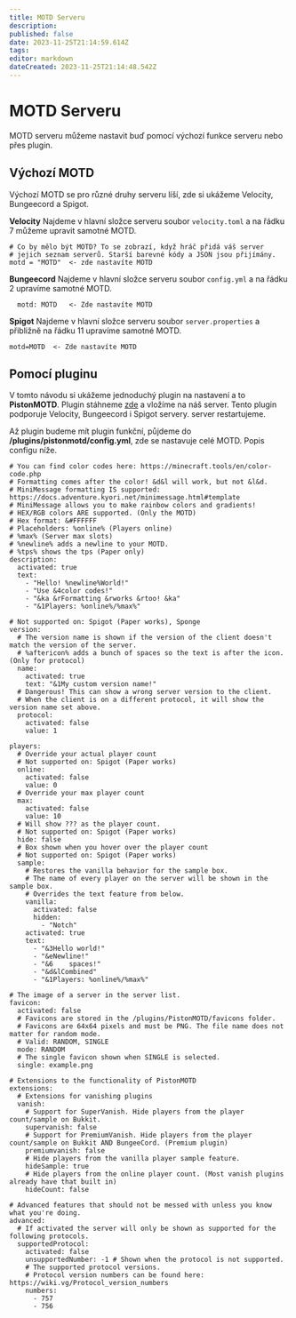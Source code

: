```yaml
---
title: MOTD Serveru
description: 
published: false
date: 2023-11-25T21:14:59.614Z
tags: 
editor: markdown
dateCreated: 2023-11-25T21:14:48.542Z
---
```


# MOTD Serveru
MOTD serveru můžeme nastavit buď pomocí výchozí funkce serveru nebo přes plugin.

## Výchozí MOTD
Výchozí MOTD se pro různé druhy serveru líší, zde si ukážeme Velocity, Bungeecord a Spigot.

**Velocity**
Najdeme v hlavní složce serveru soubor `velocity.toml` a na řádku 7 můžeme upravit samotné MOTD.
```
# Co by mělo být MOTD? To se zobrazí, když hráč přidá váš server
# jejich seznam serverů. Starší barevné kódy a JSON jsou přijímány.
motd = "MOTD"  <- zde nastavíte MOTD
```

**Bungeecord**
Najdeme v hlavní složce serveru soubor `config.yml` a na řádku 2 upravíme samotné MOTD.
```
  motd: MOTD   <- Zde nastavíte MOTD
```

**Spigot**
Najdeme v hlavní složce serveru soubor `server.properties` a přibližně na řádku 11 upravíme samotné MOTD.
```
motd=MOTD  <- Zde nastavíte MOTD
```

## Pomocí pluginu
V tomto návodu si ukážeme jednoduchý plugin na nastavení a to **PistonMOTD**. Plugin stáhneme [zde](https://www.spigotmc.org/resources/pistonmotd-rgb-and-1-18-support.80567/) a vložíme na náš server. Tento plugin podporuje Velocity, Bungeecord i Spigot servery. server restartujeme.

Až plugin budeme mít plugin funkční, půjdeme do **/plugins/pistonmotd/config.yml**, zde se nastavuje celé MOTD. Popis configu níže.

```
# You can find color codes here: https://minecraft.tools/en/color-code.php
# Formatting comes after the color! &d&l will work, but not &l&d.
# MiniMessage formatting IS supported: https://docs.adventure.kyori.net/minimessage.html#template
# MiniMessage allows you to make rainbow colors and gradients!
# HEX/RGB colors ARE supported. (Only the MOTD)
# Hex format: &#FFFFFF
# Placeholders: %online% (Players online)
# %max% (Server max slots)
# %newline% adds a newline to your MOTD.
# %tps% shows the tps (Paper only)
description:
  activated: true
  text:
    - "Hello! %newline%World!"
    - "Use &4color codes!"
    - "&ka &rFormatting &rworks &rtoo! &ka"
    - "&1Players: %online%/%max%"

# Not supported on: Spigot (Paper works), Sponge
version:
  # The version name is shown if the version of the client doesn't match the version of the server.
  # %aftericon% adds a bunch of spaces so the text is after the icon. (Only for protocol)
  name:
    activated: true
    text: "&1My custom version name!"
  # Dangerous! This can show a wrong server version to the client.
  # When the client is on a different protocol, it will show the version name set above.
  protocol:
    activated: false
    value: 1

players:
  # Override your actual player count
  # Not supported on: Spigot (Paper works)
  online:
    activated: false
    value: 0
  # Override your max player count
  max:
    activated: false
    value: 10
  # Will show ??? as the player count.
  # Not supported on: Spigot (Paper works)
  hide: false
  # Box shown when you hover over the player count
  # Not supported on: Spigot (Paper works)
  sample:
    # Restores the vanilla behavior for the sample box.
    # The name of every player on the server will be shown in the sample box.
    # Overrides the text feature from below.
    vanilla:
      activated: false
      hidden:
        - "Notch"
    activated: true
    text:
      - "&3Hello world!"
      - "&eNewline!"
      - "&6    spaces!"
      - "&d&lCombined"
      - "&1Players: %online%/%max%"

# The image of a server in the server list.
favicon:
  activated: false
  # Favicons are stored in the /plugins/PistonMOTD/favicons folder.
  # Favicons are 64x64 pixels and must be PNG. The file name does not matter for random mode.
  # Valid: RANDOM, SINGLE
  mode: RANDOM
  # The single favicon shown when SINGLE is selected.
  single: example.png

# Extensions to the functionality of PistonMOTD
extensions:
  # Extensions for vanishing plugins
  vanish:
    # Support for SuperVanish. Hide players from the player count/sample on Bukkit.
    supervanish: false
    # Support for PremiumVanish. Hide players from the player count/sample on Bukkit AND BungeeCord. (Premium plugin)
    premiumvanish: false
    # Hide players from the vanilla player sample feature.
    hideSample: true
    # Hide players from the online player count. (Most vanish plugins already have that built in)
    hideCount: false

# Advanced features that should not be messed with unless you know what you're doing.
advanced:
  # If activated the server will only be shown as supported for the following protocols.
  supportedProtocol:
    activated: false
    unsupportedNumber: -1 # Shown when the protocol is not supported.
    # The supported protocol versions.
    # Protocol version numbers can be found here: https://wiki.vg/Protocol_version_numbers
    numbers:
      - 757
      - 756

```